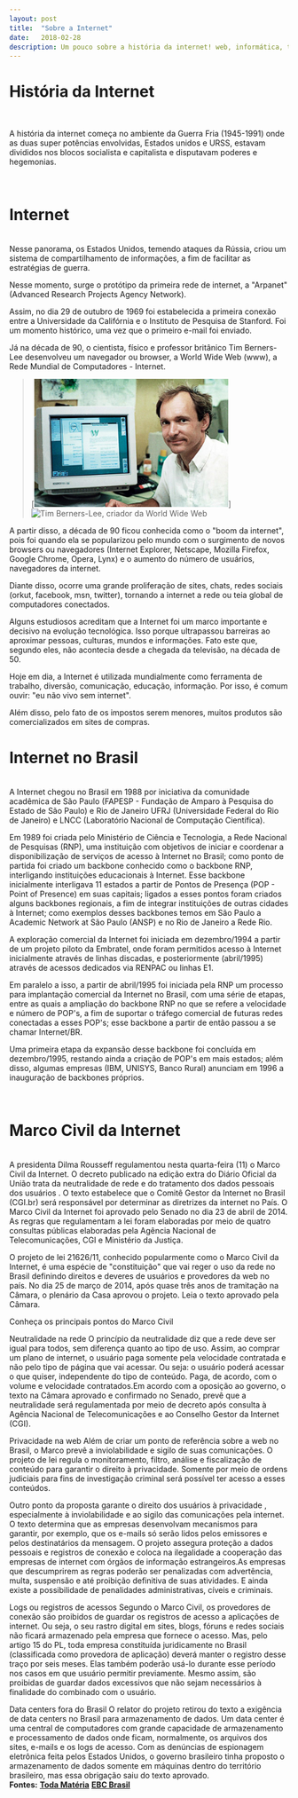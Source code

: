 ```yaml
---
layout: post
title:  "Sobre a Internet"
date:   2018-02-28
description: Um pouco sobre a história da internet! web, informática, ti.
---
```


<h1 class="meta pagetitle">História da Internet</h1>
<br>
<p class="intro tagline"><span class="dropcap">A</span> história da internet começa no ambiente da Guerra Fria (1945-1991) onde as duas super potências envolvidas, Estados unidos e URSS, estavam divididos nos blocos socialista e capitalista e disputavam poderes e hegemonias.</p>
<br>
<h1 class="meta h1">Internet</h1>
<br>
Nesse panorama, os Estados Unidos, temendo ataques da Rússia, criou um sistema de compartilhamento de informações, a fim de facilitar as estratégias de guerra.

Nesse momento, surge o protótipo da primeira rede de internet, a "Arpanet" (Advanced Research Projects Agency Network).

Assim, no dia 29 de outubro de 1969 foi estabelecida a primeira conexão entre a Universidade da Califórnia e o Instituto de Pesquisa de Stanford. Foi um momento histórico, uma vez que o primeiro e-mail foi enviado.

Já na década de 90, o cientista, físico e professor britânico Tim Berners-Lee desenvolveu um navegador ou browser, a World Wide Web (www), a Rede Mundial de Computadores - Internet.
<blockquote>
 

[![Tim Berners-Lee, criador da World Wide Web](/assets/img/internet.jpg)]
<img src="{{ '/assets/img/internet.jpg' | prepend: site.baseurl }}" alt="Tim Berners-Lee, criador da World Wide Web">
 
</blockquote>

A partir disso, a década de 90 ficou conhecida como o "boom da internet", pois foi quando ela se popularizou pelo mundo com o surgimento de novos browsers ou navegadores (Internet Explorer, Netscape, Mozilla Firefox, Google Chrome, Opera, Lynx) e o aumento do número de usuários, navegadores da internet.

Diante disso, ocorre uma grande proliferação de sites, chats, redes sociais (orkut, facebook, msn, twitter), tornando a internet a rede ou teia global de computadores conectados.

Alguns estudiosos acreditam que a Internet foi um marco importante e decisivo na evolução tecnológica. Isso porque ultrapassou barreiras ao aproximar pessoas, culturas, mundos e informações. Fato este que, segundo eles, não acontecia desde a chegada da televisão, na década de 50.

Hoje em dia, a Internet é utilizada mundialmente como ferramenta de trabalho, diversão, comunicação, educação, informação. Por isso, é comum ouvir: "eu não vivo sem internet".

Além disso, pelo fato de os impostos serem menores, muitos produtos são comercializados em sites de compras.
<br>
<h1 class="meta h1"><b>Internet no Brasil</b></h1>
<br>
A Internet chegou no Brasil em 1988 por iniciativa da comunidade acadêmica de São Paulo (FAPESP - Fundação de Amparo à Pesquisa do Estado de São Paulo) e Rio de Janeiro UFRJ (Universidade Federal do Rio de Janeiro) e LNCC (Laboratório Nacional de Computação Científica). 

Em 1989 foi criada pelo Ministério de Ciência e Tecnologia, a Rede Nacional de Pesquisas (RNP), uma instituição com objetivos de iniciar e coordenar a disponibilização de serviços de acesso à Internet no Brasil; como ponto de partida foi criado um backbone conhecido como o backbone RNP, interligando instituições educacionais à Internet. 
Esse backbone inicialmente interligava 11 estados a partir de Pontos de Presença (POP - Point of Presence) em suas capitais; ligados a esses pontos foram criados alguns backbones regionais, a fim de integrar instituições de outras cidades à Internet; como exemplos desses backbones temos em São Paulo a Academic Network at São Paulo (ANSP) e no Rio de Janeiro a Rede Rio.


A exploração comercial da Internet foi iniciada em dezembro/1994 a partir de um projeto piloto da Embratel, onde foram permitidos acesso à Internet inicialmente através de linhas discadas, e posteriormente (abril/1995) através de acessos dedicados via RENPAC ou linhas E1. 

Em paralelo a isso, a partir de abril/1995 foi iniciada pela RNP um processo para implantação comercial da Internet no Brasil, com uma série de etapas, entre as quais a ampliação do backbone RNP no que se refere a velocidade e número de POP's, a fim de suportar o tráfego comercial de futuras redes conectadas a esses POP's; esse backbone a partir de então passou a se chamar Internet/BR. 

Uma primeira etapa da expansão desse backbone foi concluída em dezembro/1995, restando ainda a criação de POP's em mais estados; além disso, algumas empresas (IBM, UNISYS, Banco Rural) anunciam em 1996 a inauguração de backbones próprios.

<br>
<h1 class="meta h1"><b>Marco Civil da Internet</b></h1>
<br>
A presidenta Dilma Rousseff regulamentou nesta quarta-feira (11) o Marco Civil da Internet. O decreto publicado na edição extra do Diário Oficial da União trata da neutralidade de rede e do tratamento dos dados pessoais dos usuários . O texto estabelece que o Comitê Gestor da Internet no Brasil (CGI.br) será responsável por determinar as diretrizes da internet no País. O Marco Civil da Internet foi aprovado pelo Senado no dia 23 de abril de 2014. As regras que regulamentam a lei foram elaboradas por meio de quatro consultas públicas elaboradas pela Agência Nacional de Telecomunicações, CGI e Ministério da Justiça.


O projeto de lei 21626/11, conhecido popularmente como o Marco Civil da Internet, é uma espécie de "constituição" que vai reger o uso da rede no Brasil definindo direitos e deveres de usuários e provedores da web no país. No dia 25 de março de 2014, após quase três anos de tramitação na Câmara, o plenário da Casa aprovou o projeto. Leia o texto aprovado pela Câmara.

Conheça os principais pontos do Marco Civil

Neutralidade na rede
O princípio da neutralidade diz que a rede deve ser igual para todos, sem diferença quanto ao tipo de uso. Assim, ao comprar um plano de internet, o usuário paga somente pela velocidade contratada e não pelo tipo de página que vai acessar. Ou seja: o usuário poderá acessar o que quiser, independente do tipo de conteúdo. Paga, de acordo, com o volume e velocidade contratados.Em acordo com a oposição ao governo, o texto na Câmara aprovado e confirmado no Senado, prevê que a neutralidade será regulamentada por meio de decreto após consulta à Agência Nacional de Telecomunicações e ao Conselho Gestor da Internet (CGI).


Privacidade na web
Além de criar um ponto de referência sobre a web no Brasil, o Marco prevê a inviolabilidade e sigilo de suas comunicações. O projeto de lei regula o monitoramento, filtro, análise e fiscalização de conteúdo para garantir o direito à privacidade. Somente por meio de ordens judiciais para fins de investigação criminal será possível ter acesso a esses conteúdos.

Outro ponto da proposta garante o direito dos usuários à privacidade , especialmente à inviolabilidade e ao sigilo das comunicações pela internet. O texto determina que as empresas desenvolvam mecanismos para garantir, por exemplo, que os e-mails só serão lidos pelos emissores e pelos destinatários da mensagem. O projeto assegura proteção a dados pessoais e registros de conexão e coloca na ilegalidade a cooperação das empresas de internet com órgãos de informação estrangeiros.As empresas que descumprirem as regras poderão ser penalizadas com advertência, multa, suspensão e até proibição definitiva de suas  atividades. E ainda existe a possibilidade de penalidades administrativas, cíveis e criminais.

Logs ou registros de acessos
Segundo o Marco Civil, os provedores de conexão são proibidos de guardar os registros de acesso a aplicações de internet. Ou seja, o seu rastro digital em sites, blogs, fóruns e redes sociais não ficará armazenado pela empresa que fornece o acesso. Mas, pelo artigo 15 do PL, toda empresa constituída juridicamente no Brasil (classificada como provedora de aplicação) deverá manter o registro desse traço por seis meses. Elas também poderão usá-lo durante esse período nos casos em que usuário permitir previamente. Mesmo assim, são proibidas de guardar dados excessivos que não sejam necessários à finalidade do combinado com o usuário.

Data centers fora do Brasil
O relator do projeto retirou do texto a exigência de data centers no Brasil para armazenamento de dados. Um data center é uma central de computadores com grande capacidade de armazenamento e processamento de dados onde ficam, normalmente, os arquivos dos sites, e-mails e os logs de acesso. Com as denúncias de espionagem eletrônica feita pelos Estados Unidos, o governo brasileiro tinha proposto o armazenamento de dados somente em máquinas dentro do território brasileiro, mas essa obrigação saiu do texto aprovado.
<br>
<b>Fontes:</b>
<a href="https://www.todamateria.com.br/historia-da-internet/"><b>Toda Matéria</b></a>
<a href="http://www.ebc.com.br/tecnologia/2014/04/entenda-o-marco-civil-da-internet-ponto-a-ponto"><b>EBC Brasil</b></a>

